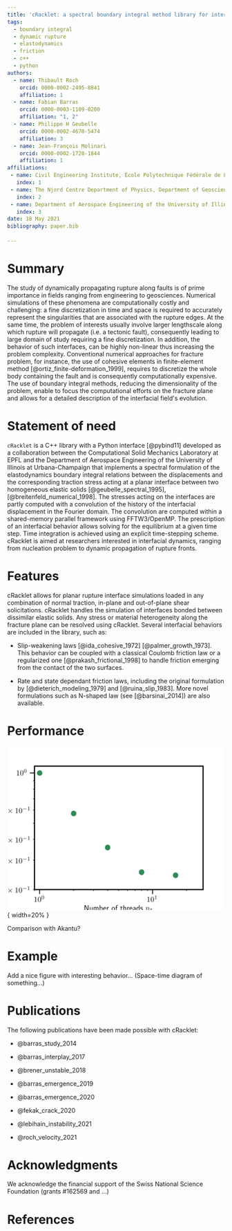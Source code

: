 ```yaml
---
title: 'cRacklet: a spectral boundary integral method library for interfacial rupture simulation'
tags:
  - boundary integral
  - dynamic rupture
  - elastodynamics
  - friction
  - c++
  - python
authors:
  - name: Thibault Roch
    orcid: 0000-0002-2495-8841
    affiliation: 1
  - name: Fabian Barras
    orcid: 0000-0003-1109-0200
    affiliation: "1, 2"
  - name: Philippe H Geubelle
    orcid: 0000-0002-4670-5474
    affiliation: 3
  - name: Jean-François Molinari
    orcid: 0000-0002-1728-1844
    affiliation: 1
affiliations:
 - name: Civil Engineering Institute, École Polytechnique Fédérale de Lausanne, Switzerland
   index: 1
 - name: The Njord Centre Department of Physics, Department of Geosciences, University of Oslo, Norway
   index: 2
 - name: Department of Aerospace Engineering of the University of Illinois at Urbana-Champaign, United States of America
   index: 3
date: 18 May 2021
bibliography: paper.bib

---
```


# Summary

The study of dynamically propagating rupture along faults is of prime importance in fields ranging from engineering to geosciences. Numerical simulations of these phenomena are computationally costly and challenging: a fine discretization in time and space is required to accurately represent the singularities that are associated with the rupture edges. At the same time, the problem of interests usually involve larger lengthscale along which rupture will propagate (i.e. a tectonic fault), consequently leading to large domain of study requiring a fine discretization. In addition, the behavior of such interfaces, can be highly non-linear thus increasing the problem complexity. Conventional numerical approaches for fracture problem, for instance, the use of cohesive elements in finite-element method [@ortiz_finite-deformation_1999], requires to discretize the whole body containing the fault and is consequently computationally expensive. The use of boundary integral methods, reducing the dimensionality of the problem, enable to focus the computational efforts on the fracture plane and allows for a detailed description of the interfacial field's evolution.

# Statement of need

`cRacklet` is a C++ library with a Python interface [@pybind11] developed as a collaboration between the Computational Solid Mechanics Laboratory at EPFL and the Department of Aerospace Engineering of the University of Illinois at Urbana-Champaign that implements a spectral formulation of the elastodynamics boundary integral relations between the displacements and the corresponding traction stress acting at a planar interface between two homogeneous elastic solids [@geubelle_spectral_1995], [@breitenfeld_numerical_1998]. The stresses acting on the interfaces are partly computed with a convolution of the history of the interfacial displacement in the Fourier domain. The convolution are computed within a shared-memory parallel framework using FFTW3/OpenMP. The prescription of an interfacial behavior allows solving for the equilibrium at a given time step. Time integration is achieved using an explicit time-stepping scheme. cRacklet is aimed at researchers interested in interfacial dynamics, ranging from nucleation problem to dynamic propagation of rupture fronts.

# Features

cRacklet allows for planar rupture interface simulations loaded in any combination of normal traction, in-plane and out-of-plane shear solicitations.  cRacklet handles the simulation of interfaces bonded between dissimilar elastic solids. Any stress or material heterogeneity along the fracture plane can be resolved using cRacklet. Several interfacial behaviors are included in the library, such as:

- Slip-weakening laws [@ida_cohesive_1972] [@palmer_growth_1973]. This behavior can be coupled with a classical Coulomb friction law or a regularized one [@prakash_frictional_1998] to handle friction emerging from the contact of the two surfaces.

- Rate and state dependant friction laws, including the original formulation by [@dieterich_modeling_1979] and [@ruina_slip_1983]. More novel formulations such as N-shaped law (see [@barsinai_2014]) are also available.


# Performance

![Time required to solve $1e5$ time step with $2^{15}$ discretization points, as a function of the number of threads. Computation were run using the computational facilities of EPFL, here on a node composed of 2 Intel Broadwell processors running at $2.6 GHz$ with 14 cores each.](scalability.png){ width=20% }

Comparison with Akantu?

# Example

Add a nice figure with interesting behavior... (Space-time diagram of something...)

# Publications

The following publications have been made possible with cRacklet:

- @barras_study_2014

- @barras_interplay_2017

- @brener_unstable_2018

- @barras_emergence_2019

- @barras_emergence_2020

- @fekak_crack_2020

- @lebihain_instability_2021

- @roch_velocity_2021

# Acknowledgments

We acknowledge the financial support of the Swiss National Science Foundation (grants #162569 and ...)

# References
